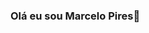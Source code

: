 ### Olá eu sou Marcelo Pires👋

<!--
**marcelowkr2/marcelowkr2** is a ✨ _special_ ✨ repository because its `README.md` (this file) appears on your GitHub profile.

Here are some ideas to get you started:

- 🔭 Trabalho com Front-end e Back-end
- 🌱 Estou estudadndo na Gama Academy o curso Desenvolverdor Full-Stack
[![Readme Card](https://github-readme-stats.vercel.app/api/pin/?username=marcelowkr2&repo=github-readme-stats)](https://github.com/marcelowkr2/github-readme-stats)
